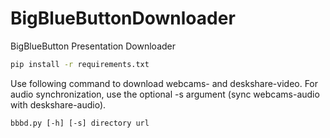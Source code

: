 # BigBlueButtonDownloader
BigBlueButton Presentation Downloader


```cmd
pip install -r requirements.txt
```

Use following command to download webcams- and deskshare-video.
For audio synchronization, use the optional -s argument (sync webcams-audio with deskshare-audio). 
```
bbbd.py [-h] [-s] directory url
```
